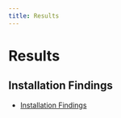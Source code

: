 ```yaml
---
title: Results
---
```


# Results

## Installation Findings

- [Installation Findings](installation_findings.md)
